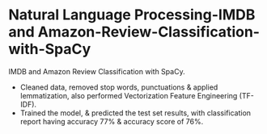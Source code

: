 # Natural Language Processing-IMDB and Amazon-Review-Classification-with-SpaCy
IMDB and Amazon Review Classification with SpaCy. 


 * Cleaned data, removed stop words, punctuations & applied lemmatization, also performed Vectorization Feature Engineering (TF-IDF).
 * Trained the model, & predicted the test set results, with classification report having accuracy 77% & accuracy score of 76%.
